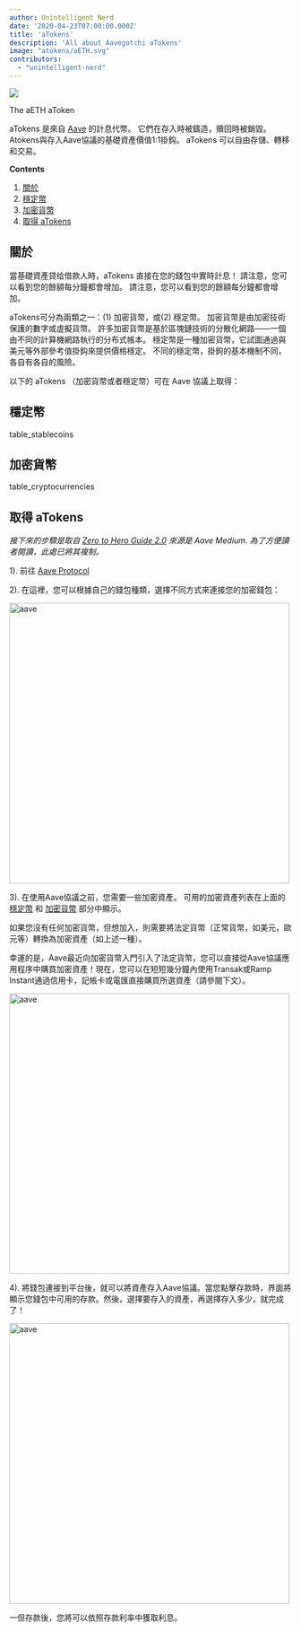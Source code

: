```yaml
---
author: Unintelligent Nerd
date: '2020-04-23T07:00:00.000Z'
title: 'aTokens'
description: 'All about Aavegotchi aTokens'
image: "atokens/aETH.svg"
contributors:
  - "unintelligent-nerd"
---
```



<div class="headerImageContainer">
<img class="headerImage" src="/atokens/aETH.svg">
<p class="headerImageText">The aETH aToken</p>
</div>

aTokens 是來自 [Aave](https://aave.com) 的計息代幣。 它們在存入時被鑄造，贖回時被銷毀。 Atokens與存入Aave協議的基礎資產價值1:1掛鈎。 aTokens 可以自由存儲、轉移和交易。

<div class="contentsBox">

**Contents**

<ol>
<li><a href=#introduction>關於</a></li>
<li><a href=#stablecoins>穩定幣</a></li>
<li><a href=#cryptocurrencies>加密貨幣</a></li>
<li><a href=#getting-atokens>取得 aTokens</a></li>
</ol>

</div>

## 關於

當基礎資產貸给借款人時，aTokens 直接在您的錢包中實時計息！ 請注意，您可以看到您的餘額每分鐘都會增加。 請注意，您可以看到您的餘額每分鐘都會增加。

aTokens可分為兩類之一：(1) 加密貨幣，或(2) 穩定幣。  加密貨幣是由加密技術保護的數字或虛擬貨幣。 許多加密貨幣是基於區塊鏈技術的分散化網路——一個由不同的計算機網路執行的分布式帳本。 穩定幣是一種加密貨幣，它試圖通過與美元等外部參考值掛鈎來提供價格穩定。 不同的穩定幣，掛鉤的基本機制不同，各自有各自的風險。


以下的 aTokens （加密貨幣或者穩定幣）可在 Aave 協議上取得：

## 穩定幣

table_stablecoins

## 加密貨幣

table_cryptocurrencies

## 取得 aTokens

*接下來的步驟是取自 <a href = "https://medium.com/aave/zero-to-hero-guide-2-0-dadce0f3e834">Zero to Hero Guide 2.0</a> 來源是 Aave Medium. 為了方便讀者閱讀，此處已將其複制。*

1). 前往 <a href = "https://app.aave.com/">Aave Protocol</a> 

2). 在這裡，您可以根據自己的錢包種類，選擇不同方式來連接您的加密錢包：

<img src = "/atokens/connect-your-wallet.png" alt = "aave" width = "500" />

3). 在使用Aave協議之前，您需要一些加密資產。 可用的加密資產列表在上面的 <a href=#stablecoins>穩定幣</a> 和 <a href=#cryptocurrencies>加密貨幣</a> 部分中顯示。

如果您沒有任何加密貨幣，但想加入，則需要將法定貨幣（正常貨幣，如美元，歐元等）轉換為加密資產（如上述一種）。

幸運的是，Aave最近向加密貨幣入門引入了法定貨幣，您可以直接從Aave協議應用程序中購買加密資產！現在，您可以在短短幾分鐘內使用Transak或Ramp Instant通過信用卡，記帳卡或電匯直接購買所選資產（請參閱下文）。

<img src = "/atokens/buy-with-fiat.png" alt = "aave" width = "500" />

4). 將錢包連接到平台後，就可以將資產存入Aave協議。當您點擊存款時，界面將顯示您錢包中可用的存款。然後，選擇要存入的資產，再選擇存入多少，就完成了！

<img src = "/atokens/deposit.gif" alt = "aave" width = "500" />

一但存款後，您將可以依照存款利率中獲取利息。